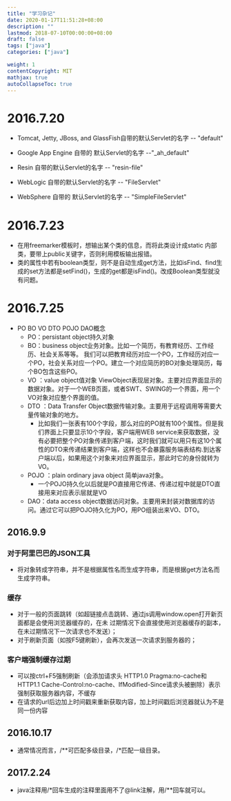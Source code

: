 ```yaml
---
title: "学习杂记"
date: 2020-01-17T11:51:28+08:00
description: ""
lastmod: 2018-07-10T00:00:00+08:00
draft: false
tags: ["java"]
categories: ["java"]

weight: 1
contentCopyright: MIT
mathjax: true
autoCollapseToc: true
---
```

# 2016.7.20
- Tomcat, Jetty, JBoss, and GlassFish自带的默认Servlet的名字 -- "default"

- Google App Engine 自带的 默认Servlet的名字 --"_ah_default"

- Resin 自带的默认Servlet的名字 -- "resin-file"

- WebLogic 自带的默认Servlet的名字 -- "FileServlet"

- WebSphere 自带的 默认Servlet的名字 -- "SimpleFileServlet"

# 2016.7.23
- 在用freemarker模板时，想输出某个类的信息，而将此类设计成static 内部类，要带上public关键字，否则利用模板输出报错。
- 类的属性中若有boolean类型，则不是自动生成get方法，比如isFind、find生成的set方法都是setFind()，生成的get都是isFind()。改成Boolean类型就没有问题。

# 2016.7.25
- PO BO VO DTO POJO DAO概念
  - PO：persistant object持久对象
  - BO：business object业务对象。比如一个简历，有教育经历、工作经历、社会关系等等。
我们可以把教育经历对应一个PO，工作经历对应一个PO，社会关系对应一个PO。建立一个对应简历的BO对象处理简历，每个BO包含这些PO。
  - VO ：value object值对象
ViewObject表现层对象。主要对应界面显示的数据对象。对于一个WEB页面，或者SWT、SWING的一个界面，用一个VO对象对应整个界面的值。
  - DTO ：Data Transfer Object数据传输对象。主要用于远程调用等需要大量传输对象的地方。
    - 比如我们一张表有100个字段，那么对应的PO就有100个属性。但是我们界面上只要显示10个字段，客户端用WEB service来获取数据，没有必要把整个PO对象传递到客户端，这时我们就可以用只有这10个属性的DTO来传递结果到客户端，这样也不会暴露服务端表结构.到达客户端以后，如果用这个对象来对应界面显示，那此时它的身份就转为VO。
  - POJO ：plain ordinary java object 简单java对象。
    - 一个POJO持久化以后就是PO直接用它传递、传递过程中就是DTO直接用来对应表示层就是VO
  - DAO：data access object数据访问对象。主要用来封装对数据库的访问。通过它可以把POJO持久化为PO，用PO组装出来VO、DTO。
  
## 2016.9.9
### 对于阿里巴巴的JSON工具
- 将对象转成字符串，并不是根据属性名而生成字符串，而是根据get方法名而生成字符串。

### 缓存
- 对于一般的页面跳转（如超链接点击跳转、通过js调用window.open打开新页面都是会使用浏览器缓存的，在未
过期情况下会直接使用浏览器缓存的副本，在未过期情况下一次请求也不发送）；
- 对于刷新页面（如按F5键刷新），会再次发送一次请求到服务器的；
### 客户端强制缓存过期
- 可以按ctrl+F5强制刷新（会添加请求头 HTTP1.0 Pragma:no-cache和 HTTP1.1 Cache-Control:no-cache、IfModified-Since请求头被删除）表示强制获取服务器内容，不缓存
- 在请求的url后边加上时间戳来重新获取内容，加上时间戳后浏览器就认为不是同一份内容

## 2016.10.17
- 通常情况而言，/**可匹配多级目录，/*匹配一级目录。

## 2017.2.24
- java注释用/*回车生成的注释里面用不了@link注解，用/**回车就可以。